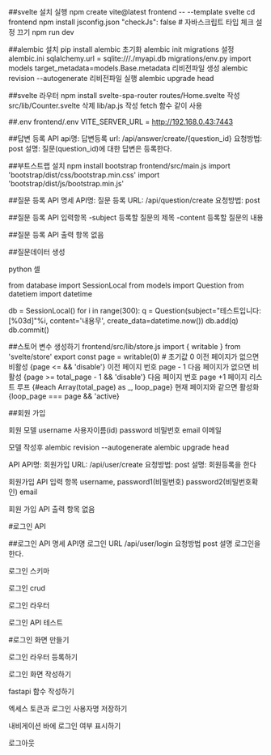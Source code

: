 ##svelte 설치 실행
npm create vite@latest frontend -- --template svelte
cd frontend
npm install
jsconfig.json  "checkJs": false  # 자바스크립트 타입 체크 설정 끄기
 npm run dev


##alembic 설치
pip install alembic
초기화  alembic init migrations
설정  alembic.ini sqlalchemy.url = sqlite:///./myapi.db
      migrations/env.py import models  target_metadata=models.Base.metadata
리비전파일 생성 alembic revision --autogenerate
리비전파일 실행 alembic upgrade head


##svelte 라우터
npm install svelte-spa-router
routes/Home.svelte 작성
src/lib/Counter.svelte 삭제 lib/ap.js 작성 fetch 함수 같이 사용


##.env
frontend/.env VITE_SERVER_URL = http://192.168.0.43:7443


##답변 등록 API
api명: 답변등록
url: /api/answer/create/{question_id}
요청방법:  post
설명:  질문(question_id)에 대한 답변은 등록한다.


##부트스트랩 설치
npm install bootstrap
frontend/src/main.js 
import 'bootstrap/dist/css/bootstrap.min.css'
import 'bootstrap/dist/js/bootstrap.min.js'


##질문 등록 API 명세
API명: 질문 등록
URL: /api/question/create
요청방법: post

##질문 등록 API 입력항목
-subject 등록할 질문의 제목
-content 등록할 질문의 내용

##질문 등록 API 출력 항목
없음


##질문데이터 생성

python 셀

from database import SessionLocal
from models import Question
from datetiem import datetime

db = SessionLocal()
for i in range(300):
      q = Question(subject="테스트입니다:[%03d]"%i, content='내용무', create_data=datetime.now())
      db.add(q)
db.commit()


##스토어 변수 생성하기
frontend/src/lib/store.js
import { writable } from 'svelte/store'
export const page = writable(0) # 초기값 0
이전 페이지가 없으면 비활성   {page <= && 'disable'}
이전 페이지 번호              page - 1
다음 페이지가 없으면 비활성   {page >= total_page - 1 && 'disable'}
다음 페이지 번호              page +1
페이지 리스트 루프            {#each Array(total_page) as _, loop_page}
현재 페이지와 같으면 활성화   {loop_page === page && 'active}


##회원 가입


회원 모델
username    사용자이름(id)
password    비밀번호
email       이메일

모델 작성후 alembic revision --autogenerate alembic upgrade head

API
API명:      회원가입
URL:        /api/user/create
요청방법:   post
설명:       회원등록을 한다

회원가입 API 입력 항목
username, password1(비밀번호) password2(비밀번호확인) email

회원 가입 API 출력 항목
없음


#로그인 API

##로그인 API 명세
API명       로그인
URL         /api/user/login
요청방법    post
설명        로그인을 한다.


로그인 스키마

로그인 crud

로그인 라우터

로그인 API 테스트


#로그인 화면 만들기

로그인 라우터 등록하기

로그인 화면 작성하기

fastapi 함수 작성하기

엑세스 토큰과 로그인 사용자명 저장하기

내비게이션 바에 로그인 여부 표시하기

로그아웃
